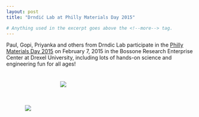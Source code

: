 ```yaml
---
layout: post
title: "Drndić Lab at Philly Materials Day 2015"

# Anything used in the excerpt goes above the <!--more--> tag.
---
```


Paul, Gopi, Priyanka and others from Drndic Lab participate in the [Philly Materials Day 2015](http://phillymaterials.org) on February 7, 2015 in the Bossone Research Enterprise Center at Drexel University, including lots of hands-on science and engineering fun for all ages!

<figure class="hide-for-small" style="float: right; padding: 10px; width: 310px;">
  <img src="{{site.baseurl}}/{{site.img_path}}/priyanka-at-philly-materials-day-2015.jpg">
</figure>
<figure class="hide-for-small" style="float: left; padding: 10px; width: 310px;">
  <img src="{{site.baseurl}}/{{site.img_path}}/priyanka-paul-at-philly-materials-day-2015.jpg">
</figure>

<!--more-->
